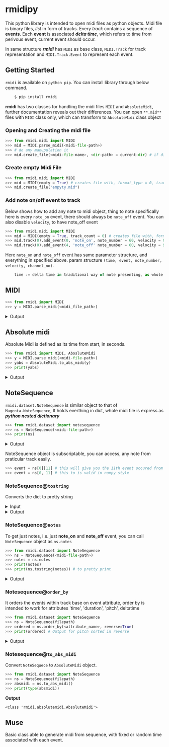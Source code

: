 # rmidipy
This python library is intended to open midi files as python objects. Midi file is binary files, _list_ in form of tracks.
Every _track_ contains a sequence of __events__. Each __event__ is associated __*delta time*__, which refers to time from perivous 
event, current event should occur.

In same structure __*rmidi*__  has `MIDI` as base class, `MIDI.Track` for track representation and `MIDI.Track.Event` to represent each event.
## Getting Started
`rmidi` is available on `python pip`. You can install library through below command.
```cmd
    $ pip install rmidi
```
**rmidi** has two classes for handling the midi files `MIDI` and `AbsoluteMidi`, further documentation reveals out their differences. 
You can open `**.mid**` files with `MIDI` class only, which can transform to `AbsoluteMidi` class object

### Opening and Creating the midi file
```python
>>> from rmidi.midi import MIDI
>>> mid = MIDI.parse_midi(<midi-file-path>)
>>> # do any manupulation it
>>> mid.create_file(<midi-file-name>, <dir-path> = current-dir) # if dir is not specified file is store in current directory 
```

### Create **empty** Midi File
```python
>>> from rmidi.midi import MIDI
>>> mid = MIDI(empty = True) # creates file with, format_type = 0, track_count = 0, time_div = 0x1e0
>>> mid.create_file("empyty.mid")
```

### Add **note on/off event** to track
Below shows how to add any note to midi object, thing to note specifically here is every `note_on` event, there should always be `note_off` event. You can also disable `velocity`, to have note_off event
```python
>>> from rmidi.midi import MIDI
>>> mid = MIDI(empty = True, track_count = 0) # creates file with, format_type = 0,  time_div = 0x1e0
>>> mid.track(0).add_event(0, 'note_on', note_number = 60, velocity = 90, channel_no = 0) # add note with midi number 60 to track 0
>>> mid.track(0).add_event(4, 'note_off' note_number = 60, velocity = 90, channel_no = 0) # there should be coressponding note-off event assosiated with note-on
```
Here `note_on` and `note_off` event has same parameter structure, and everything in specified above. 
param structure `(time, event, note_number, velocity, channel_no)`.
```js
    time := delta time in traditional way of note presenting, as whole = 1, half = 2, quater = 4, and so on
```

## MIDI 
```python
>>> from rmidi import MIDI
>>> y = MIDI.parse_midi(<midi_file_path>)
```
<details>
<summary>Output</summary>
<pre style = "height:40rem">
_____________________________________________________________________________________________________________________________ . . .
| Absolute Time   |  Duration       |  Delta Time |  ETYPE     |   Event ID | META  | LENGTH     | DATA
|______________________________________________________________________________________________________________________________ . . .
| 0.000000        | 0.000000        | 0x0         | META       | 0xff       | 0x58  | 0x4        |  0x04  0x02 0x18  0x0
| 0.000000        | 0.000000        | 0x0         | META       | 0xff       | 0x59  | 0x2        |  0x00  0x0
| 0.000000        | 0.000000        | 0x0         | META       | 0xff       | 0x51  | 0x3        |  0x07  0xa1 0x2
| 0.000000        | 0.000000        | 0x0         | CHANNEL    | 0xb0       | 0     | 0x2        |  0x79  0x0
| 0.000000        | 0.000000        | 0x0         | CHANNEL    | 0xc0       | 0     | 0x1        |  0x0
| 0.000000        | 0.000000        | 0x0         | CHANNEL    | 0xb0       | 0     | 0x2        |  0x07  0x6
| 0.000000        | 0.000000        | 0x0         | CHANNEL    | 0xb0       | 0     | 0x2        |  0x0a  0x4
| 0.000000        | 0.000000        | 0x0         | CHANNEL    | 0xb0       | 0     | 0x2        |  0x5b  0x0
| 0.000000        | 0.000000        | 0x0         | CHANNEL    | 0xb0       | 0     | 0x2        |  0x5d  0x0
| 0.000000        | 0.000000        | 0x0         | META       | 0xff       | 0x21  | 0x1        |  0x0
| 0.000000        | 0.000000        | 0x0         | CHANNEL    | 0x90       | 0     | 0x2        |  0x48  0x5
| 0.000000        | 0.000000        | 0x71f       | CHANNEL    | 0x90       | 0     | 0x2        |  0x48  0x0
| 0.000000        | 0.000000        | 0x61        | CHANNEL    | 0x90       | 0     | 0x2        |  0x4a  0x5
| 0.000000        | 0.000000        | 0x71f       | CHANNEL    | 0x90       | 0     | 0x2        |  0x4a  0x0
| 0.000000        | 0.000000        | 0x61        | CHANNEL    | 0x90       | 0     | 0x2        |  0x4c  0x5
| 0.000000        | 0.000000        | 0x71f       | CHANNEL    | 0x90       | 0     | 0x2        |  0x4c  0x0
| 0.000000        | 0.000000        | 0x61        | CHANNEL    | 0x90       | 0     | 0x2        |  0x4d  0x5
| 0.000000        | 0.000000        | 0x71f       | CHANNEL    | 0x90       | 0     | 0x2        |  0x4d  0x0
| 0.000000        | 0.000000        | 0x61        | CHANNEL    | 0x90       | 0     | 0x2        |  0x4f  0x5
| 0.000000        | 0.000000        | 0x71f       | CHANNEL    | 0x90       | 0     | 0x2        |  0x4f  0x0
| 0.000000        | 0.000000        | 0x61        | CHANNEL    | 0x90       | 0     | 0x2        |  0x51  0x5
| 0.000000        | 0.000000        | 0x71f       | CHANNEL    | 0x90       | 0     | 0x2        |  0x51  0x0
| 0.000000        | 0.000000        | 0x61        | CHANNEL    | 0x90       | 0     | 0x2        |  0x53  0x5
| 0.000000        | 0.000000        | 0x71f       | CHANNEL    | 0x90       | 0     | 0x2        |  0x53  0x0
| 0.000000        | 0.000000        | 0x61        | CHANNEL    | 0x90       | 0     | 0x2        |  0x54  0x5
| 0.000000        | 0.000000        | 0x71f       | CHANNEL    | 0x90       | 0     | 0x2        |  0x54  0x0
| 0.000000        | 0.000000        | 0x1         | META       | 0xff       | 0x2f  | 0x0        |
</pre>
</details>

## Absolute midi
Absolute Midi is defined as its time from start, in seconds.

```python
>>> from rmidi import MIDI, AbosluteMidi
>>> y = MIDI.parse_midi(<midi-file-path>)
>>> yabs = AbsoluteMidi.to_abs_midi(y)
>>> print(yabs)
```
<details>
<summary>Output</summary>
<pre style = "height:40rem">
| Absolute Time   |  Duration       |  Note  Time         |  Delta Time |  ETYPE     |   Event ID | META  | LENGTH     | DATA
|______________________________________________________________________________________________________________________________ . . .
| 0.000000        | 0.000000        | 0                    | 0x0         | META       | 0xff       | 0x58  | 0x4        |  0x04  0x02 0x18  0x08
| 0.000000        | 0.000000        | 0                    | 0x0         | META       | 0xff       | 0x59  | 0x2        |  0x00  0x00
| 0.000000        | 0.000000        | 0                    | 0x0         | META       | 0xff       | 0x51  | 0x3        |  0x07  0xa1 0x20
| 0.000000        | 0.000000        | 0                    | 0x0         | CHANNEL    | 0xb0       | 0     | 0x2        |  0x79  0x00
| 0.000000        | 0.000000        | 0                    | 0x0         | CHANNEL    | 0xc0       | 0     | 0x1        |  0x00
| 0.000000        | 0.000000        | 0                    | 0x0         | CHANNEL    | 0xb0       | 0     | 0x2        |  0x07  0x64
| 0.000000        | 0.000000        | 0                    | 0x0         | CHANNEL    | 0xb0       | 0     | 0x2        |  0x0a  0x40
| 0.000000        | 0.000000        | 0                    | 0x0         | CHANNEL    | 0xb0       | 0     | 0x2        |  0x5b  0x00
| 0.000000        | 0.000000        | 0                    | 0x0         | CHANNEL    | 0xb0       | 0     | 0x2        |  0x5d  0x00
| 0.000000        | 0.000000        | 0                    | 0x0         | META       | 0xff       | 0x21  | 0x1        |  0x00
| 0.000000        | 31.649306       | 1.0666666666666667   | 0x0         | CHANNEL    | 0x90       | 0     | 0x2        |  0x48  0x50
| 33.333333       | 31.649306       | 1.0666666666666667   | 0x61        | CHANNEL    | 0x90       | 0     | 0x2        |  0x4a  0x50
| 66.666667       | 31.649306       | 1.0666666666666667   | 0x61        | CHANNEL    | 0x90       | 0     | 0x2        |  0x4c  0x50
| 100.000000      | 31.649306       | 1.0666666666666667   | 0x61        | CHANNEL    | 0x90       | 0     | 0x2        |  0x4d  0x50
| 133.333333      | 31.649306       | 1.0666666666666667   | 0x61        | CHANNEL    | 0x90       | 0     | 0x2        |  0x4f  0x50
| 166.666667      | 31.649306       | 1.0666666666666667   | 0x61        | CHANNEL    | 0x90       | 0     | 0x2        |  0x51  0x50
| 200.000000      | 31.649306       | 1.0666666666666667   | 0x61        | CHANNEL    | 0x90       | 0     | 0x2        |  0x53  0x50
| 233.333333      | 31.649306       | 1.0666666666666667   | 0x61        | CHANNEL    | 0x90       | 0     | 0x2        |  0x54  0x50
| 0.000000        | 0.000000        | 0                    | 0x1         | META       | 0xff       | 0x2f  | 0x0        |
*******************************************************************************************************************
</pre>
</details>


## NoteSequence
`rmidi.dataset.NoteSequence` is similar object to that of `Magenta.NoteSequence`, It holds everthing in dict, whole midi file is express as ***python nested dictionary***

```python
>>> from rmidi.dataset import notesequence
>>> ns = NoteSequence(<midi-file-path>)
>>> print(ns)
```
<details>
<summary>Output</summary>
<pre style = "height:40rem">
[
    {
        "track-0": [
            [
                "type : meta",
                "deltatime : 0",
                "time : 0",
                "duration : 0",
                "subtype : time_sig",
                "length : 4",
                "data : 0x04  0x02 0x18 0x08 \n"
            ],
            [
                "type : meta",
                "deltatime : 0",
                "time : 0",
                "duration : 0",
                "subtype : key_sig",
                "length : 2",
                "data : 0x00  0x00 \n"
            ],
            [
                "type : meta",
                "deltatime : 0",
                "time : 0",
                "duration : 0",
                "subtype : set_tempo",
                "length : 3",
                "data : 0x07  0xa1 0x20 \n"
            ],
            [
                "type : cntroller",
                "deltatime : 0",
                "event_id : 176",
                "time : 0",
                "duaration : 0",
                "pitch : None",
                "velocity : None",
                "is_drum : False",
                "subtype : mode_messages_0"
            ],
            [
                "type : program_change",
                "deltatime : 0",
                "event_id : 192",
                "time : 0",
                "duaration : 0",
                "pitch : None",
                "velocity : None",
                "is_drum : False"
            ],
            [
                "type : cntroller",
                "deltatime : 0",
                "event_id : 176",
                "time : 0",
                "duaration : 0",
                "pitch : None",
                "velocity : None",
                "is_drum : False",
                "subtype : main_volume"
            ],
            [
                "type : cntroller",
                "deltatime : 0",
                "event_id : 176",
                "time : 0",
                "duaration : 0",
                "pitch : None",
                "velocity : None",
                "is_drum : False",
                "subtype : pan"
            ],
            [
                "type : cntroller",
                "deltatime : 0",
                "event_id : 176",
                "time : 0",
                "duaration : 0",
                "pitch : None",
                "velocity : None",
                "is_drum : False",
                "subtype : effects_depth_0"
            ],
            [
                "type : cntroller",
                "deltatime : 0",
                "event_id : 176",
                "time : 0",
                "duaration : 0",
                "pitch : None",
                "velocity : None",
                "is_drum : False",
                "subtype : effects_depth_2"
            ],
            [
                "type : meta",
                "deltatime : 0",
                "time : 0",
                "duration : 0",
                "subtype : midi_port",
                "length : 1",
                "data : 0x00  \n"
            ],
            [
                "type : note_on",
                "deltatime : 0",
                "event_id : 144",
                "time : 0.0",
                "duaration : 31.649305555555554",
                "pitch : 72",
                "velocity : 80",
                "is_drum : False"
            ],
            [
                "type : note_on",
                "deltatime : 97",
                "event_id : 144",
                "time : 33.33333333333333",
                "duaration : 31.649305555555557",
                "pitch : 74",
                "velocity : 80",
                "is_drum : False"
            ],
            [
                "type : note_on",
                "deltatime : 97",
                "event_id : 144",
                "time : 66.66666666666666",
                "duaration : 31.649305555555557",
                "pitch : 76",
                "velocity : 80",
                "is_drum : False"
            ],
            [
                "type : note_on",
                "deltatime : 97",
                "event_id : 144",
                "time : 99.99999999999999",
                "duaration : 31.649305555555557",
                "pitch : 77",
                "velocity : 80",
                "is_drum : False"
            ],
            [
                "type : note_on",
                "deltatime : 97",
                "event_id : 144",
                "time : 133.33333333333331",
                "duaration : 31.649305555555543",
                "pitch : 79",
                "velocity : 80",
                "is_drum : False"
            ],
            [
                "type : note_on",
                "deltatime : 97",
                "event_id : 144",
                "time : 166.66666666666663",
                "duaration : 31.649305555555543",
                "pitch : 81",
                "velocity : 80",
                "is_drum : False"
            ],
            [
                "type : note_on",
                "deltatime : 97",
                "event_id : 144",
                "time : 199.99999999999994",
                "duaration : 31.649305555555543",
                "pitch : 83",
                "velocity : 80",
                "is_drum : False"
            ],
            [
                "type : note_on",
                "deltatime : 97",
                "event_id : 144",
                "time : 233.33333333333326",
                "duaration : 31.649305555555543",
                "pitch : 84",
                "velocity : 80",
                "is_drum : False"
            ],
            [
                "type : meta",
                "deltatime : 1",
                "time : 0",
                "duration : 0",
                "subtype : end_of_track",
                "length : 0",
                "data : \n"
            ]
        ]
    }
]
</pre>
</details>

NoteSequence object is subscriptable, you can access, any note from praticular track easily.
```python
>>> event = ns[0][11] # this will give you the 11th event occured from 0th track
>>> event = ns[0, 11] # this to is valid in numpy style
```

### NoteSequence@`tostring`
Converts the dict to pretty string
<details>
<summary>Input</summary>
<pre style = "height:40rem">
from rmidi.dataset import NoteSequence
dict_ = {0: OrderedDict([(17, {'type': 'note_on', 'deltatime': 97, 'event_id': 144, 'time': 233.33333333333326, 'duaration': 31.649305555555543, 'pitch': 84, 'velocity': 80, 'is_drum': False}), (16, {'type': 'note_on', 'deltatime': 97, 'event_id': 144, 'time': 199.99999999999994, 'duaration': 31.649305555555543, 'pitch': 83, 'velocity': 80, 'is_drum': False}), (15, {'type': 'note_on', 'deltatime': 97, 'event_id': 144, 'time': 166.66666666666663, 'duaration': 31.649305555555543, 'pitch': 81, 'velocity': 80, 'is_drum': False}), (14, {'type': 'note_on', 'deltatime': 97, 'event_id': 144, 'time': 133.33333333333331, 'duaration': 31.649305555555543, 'pitch': 79, 'velocity': 80, 'is_drum': False}), (13, {'type': 'note_on', 'deltatime': 97, 'event_id': 144, 'time': 99.99999999999999, 'duaration': 31.649305555555557, 'pitch': 77, 'velocity': 80, 'is_drum': False}), (12, {'type': 'note_on', 'deltatime': 97, 'event_id': 144, 'time': 66.66666666666666, 'duaration': 31.649305555555557, 'pitch': 76, 'velocity': 80, 'is_drum': False}), (11, {'type': 'note_on', 'deltatime': 97, 'event_id': 144, 'time': 33.33333333333333, 'duaration': 31.649305555555557, 'pitch': 74, 'velocity': 80, 'is_drum': False}), (10, {'type': 'note_on', 'deltatime': 0, 'event_id': 144, 'time': 0.0, 'duaration': 31.649305555555554, 'pitch': 72, 'velocity': 80, 'is_drum': False})])}
print(NoteSequence.tostring(dict_))
</pre>
</details>
<details>
<summary>Output</summary>
<pre style = "height:40rem">[
    {
        "track-0": [
            [
                "type : note_on",
                "deltatime : 97",
                "event_id : 144",
                "time : 233.33333333333326",
                "duaration : 31.649305555555543",
                "pitch : 84",
                "velocity : 80",
                "is_drum : False"
            ],
            [
                "type : note_on",
                "deltatime : 97",
                "event_id : 144",
                "time : 199.99999999999994",
                "duaration : 31.649305555555543",
                "pitch : 83",
                "velocity : 80",
                "is_drum : False"
            ],
            [
                "type : note_on",
                "deltatime : 97",
                "event_id : 144",
                "time : 166.66666666666663",
                "duaration : 31.649305555555543",
                "pitch : 81",
                "velocity : 80",
                "is_drum : False"
            ],
            [
                "type : note_on",
                "deltatime : 97",
                "event_id : 144",
                "time : 133.33333333333331",
                "duaration : 31.649305555555543",
                "pitch : 79",
                "velocity : 80",
                "is_drum : False"
            ],
            [
                "type : note_on",
                "deltatime : 97",
                "event_id : 144",
                "time : 99.99999999999999",
                "duaration : 31.649305555555557",
                "pitch : 77",
                "velocity : 80",
                "is_drum : False"
            ],
            [
                "type : note_on",
                "deltatime : 97",
                "event_id : 144",
                "time : 66.66666666666666",
                "duaration : 31.649305555555557",
                "pitch : 76",
                "velocity : 80",
                "is_drum : False"
            ],
            [
                "type : note_on",
                "deltatime : 97",
                "event_id : 144",
                "time : 33.33333333333333",
                "duaration : 31.649305555555557",
                "pitch : 74",
                "velocity : 80",
                "is_drum : False"
            ],
            [
                "type : note_on",
                "deltatime : 0",
                "event_id : 144",
                "time : 0.0",
                "duaration : 31.649305555555554",
                "pitch : 72",
                "velocity : 80",
                "is_drum : False"
            ]
        ]
    }
]
</pre>
</details>

### NoteSequence@`notes`
To get just notes, i.e. just **note_on** and **note_off** event, you can call `NoteSequence` object as `ns.notes`
```python
>>> from rmidi.dataset import NoteSequence
>>> ns = NoteSequence(<midi-file-path>)
>>> notes = ns.notes
>>> print(notes)
>>> print(ns.tostring(notes)) # to pretty print
```
<details>
<summary>Output</summary>
<pre style = "height:40rem">
 [
    {
        "track-0": [
            [
                "type : note_on",
                "deltatime : 0",
                "event_id : 144",
                "time : 0.0",
                "duaration : 31.649305555555554",
                "pitch : 72",
                "velocity : 80",
                "is_drum : False"
            ],
            [
                "type : note_on",
                "deltatime : 97",
                "event_id : 144",
                "time : 33.33333333333333",
                "duaration : 31.649305555555557",
                "pitch : 74",
                "velocity : 80",
                "is_drum : False"
            ],
            [
                "type : note_on",
                "deltatime : 97",
                "event_id : 144",
                "time : 66.66666666666666",
                "duaration : 31.649305555555557",
                "pitch : 76",
                "velocity : 80",
                "is_drum : False"
            ],
            [
                "type : note_on",
                "deltatime : 97",
                "event_id : 144",
                "time : 99.99999999999999",
                "duaration : 31.649305555555557",
                "pitch : 77",
                "velocity : 80",
                "is_drum : False"
            ],
            [
                "type : note_on",
                "deltatime : 97",
                "event_id : 144",
                "time : 133.33333333333331",
                "duaration : 31.649305555555543",
                "pitch : 79",
                "velocity : 80",
                "is_drum : False"
            ],
            [
                "type : note_on",
                "deltatime : 97",
                "event_id : 144",
                "time : 166.66666666666663",
                "duaration : 31.649305555555543",
                "pitch : 81",
                "velocity : 80",
                "is_drum : False"
            ],
            [
                "type : note_on",
                "deltatime : 97",
                "event_id : 144",
                "time : 199.99999999999994",
                "duaration : 31.649305555555543",
                "pitch : 83",
                "velocity : 80",
                "is_drum : False"
            ],
            [
                "type : note_on",
                "deltatime : 97",
                "event_id : 144",
                "time : 233.33333333333326",
                "duaration : 31.649305555555543",
                "pitch : 84",
                "velocity : 80",
                "is_drum : False"
            ]
        ]
    }
]
</pre>
</details>

### Notesequence@`order_by`
It orders the events within track base on event attribute, order by is intended to work for attributes 'time', 'duration', 'pitch', deltatime
```python
>>> from rmidi.dataset import NoteSequence
>>> ns = NoteSequence(filepath)
>>> ordered = ns.order_by(<attribute_name>, reverse=True)
>>> print(ordered) # Output for pitch sorted in reverse
```

<details>
<summary>Output</summary>
<pre style = "height:40rem">
[
    {
        "track-0": [
            [
                "type : note_on",
                "deltatime : 97",
                "event_id : 144",
                "time : 233.33333333333326",
                "duaration : 31.649305555555543",
                "pitch : 84",
                "velocity : 80",
                "is_drum : False"
            ],
            [
                "type : note_on",
                "deltatime : 97",
                "event_id : 144",
                "time : 199.99999999999994",
                "duaration : 31.649305555555543",
                "pitch : 83",
                "velocity : 80",
                "is_drum : False"
            ],
            [
                "type : note_on",
                "deltatime : 97",
                "event_id : 144",
                "time : 166.66666666666663",
                "duaration : 31.649305555555543",
                "pitch : 81",
                "velocity : 80",
                "is_drum : False"
            ],
            [
                "type : note_on",
                "deltatime : 97",
                "event_id : 144",
                "time : 133.33333333333331",
                "duaration : 31.649305555555543",
                "pitch : 79",
                "velocity : 80",
                "is_drum : False"
            ],
            [
                "type : note_on",
                "deltatime : 97",
                "event_id : 144",
                "time : 99.99999999999999",
                "duaration : 31.649305555555557",
                "pitch : 77",
                "velocity : 80",
                "is_drum : False"
            ],
            [
                "type : note_on",
                "deltatime : 97",
                "event_id : 144",
                "time : 66.66666666666666",
                "duaration : 31.649305555555557",
                "pitch : 76",
                "velocity : 80",
                "is_drum : False"
            ],
            [
                "type : note_on",
                "deltatime : 97",
                "event_id : 144",
                "time : 33.33333333333333",
                "duaration : 31.649305555555557",
                "pitch : 74",
                "velocity : 80",
                "is_drum : False"
            ],
            [
                "type : note_on",
                "deltatime : 0",
                "event_id : 144",
                "time : 0.0",
                "duaration : 31.649305555555554",
                "pitch : 72",
                "velocity : 80",
                "is_drum : False"
            ]
        ]
    }
]
</pre>
</details>

### Notesequence@`to_abs_midi`
Convert `NoteSequece` to `AbsoluteMidi` object.
```python
>>> from rmidi.dataset import NoteSequence
>>> ns = NoteSequence(filepath)
>>> absmidi = ns.to_abs_midi()
>>> print(type(absmidi))
```
**Output**
```
<class 'rmidi.absolutemidi.AbsoluteMidi'>
```



## Muse
Basic class able to generate midi from sequence, with fixed or random time associated with each event.
